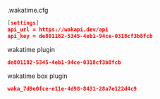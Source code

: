 .wakatime.cfg
```json
[settings]
api_url = https://wakapi.dev/api
api_key = de801182-5345-4eb1-94ce-0318cf3b8fcb
```

wakatime plugin
```json
de801182-5345-4eb1-94ce-0318cf3b8fcb
```

wakatime box plugin
```json
waka_7d9e0fce-e11e-4d98-8431-28a7e122d4c9
```